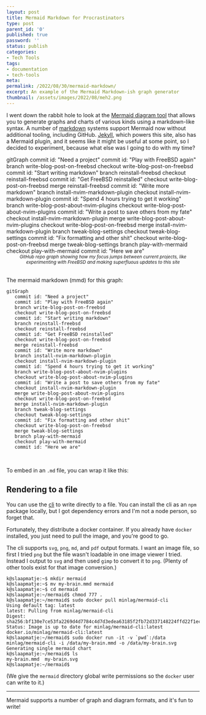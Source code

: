 ```yaml
---
layout: post
title: Mermaid Markdown for Procrastinators
type: post
parent_id: '0'
published: true
password: ''
status: publish
categories:
- Tech Tools
tags:
- documentation
- tech-tools
meta:
permalink: /2022/08/30/mermaid-markdown/
excerpt: An example of the Mermaid Markdown-ish graph generator
thumbnail: /assets/images/2022/08/meh2.png
---
```


I went down the rabbit hole to look at the [Mermaid
diagram tool](https://mermaid-js.github.io/mermaid/#/) that allows you to
generate graphs and charts of various kinds using a markdown-like syntax. A
number of [markdown](https://www.markdownguide.org/) systems support Mermaid
now without additional tooling, including GitHub.
[Jekyll](https://jekyllrb.com/), which powers this site, also has a Mermaid
plugin, and it seems like it might be useful at some
point, so I decided to experiment, because what else was I going to do with
my time?

<div class="mermaid">
gitGraph
   commit id: "Need a project"
   commit id: "Play with FreeBSD again"
   branch write-blog-post-on-freebsd
   checkout write-blog-post-on-freebsd
   commit id: "Start writing markdown"
   branch reinstall-freebsd
   checkout reinstall-freebsd
   commit id: "Get FreeBSD reinstalled"
   checkout write-blog-post-on-freebsd
   merge reinstall-freebsd
   commit id: "Write more markdown"
   branch install-nvim-markdown-plugin
   checkout install-nvim-markdown-plugin
   commit id: "Spend 4 hours trying to get it working"
   branch write-blog-post-about-nvim-plugins
   checkout write-blog-post-about-nvim-plugins
   commit id: "Write a post to save others from my fate"
   checkout install-nvim-markdown-plugin
   merge write-blog-post-about-nvim-plugins
   checkout write-blog-post-on-freebsd
   merge install-nvim-markdown-plugin
   branch tweak-blog-settings
   checkout tweak-blog-settings
   commit id: "Fix formatting and other shit"
   checkout write-blog-post-on-freebsd
   merge tweak-blog-settings
   branch play-with-mermaid
   checkout play-with-mermaid
   commit id: "Here we are"
</div>

<center><small><i>GitHub repo graph showing how my focus jumps between current
projects, like experimenting with FreeBSD and making superfluous updates to
this site</i></small></center>
<br/>

The mermaid markdown (mmd) for this graph:
```
gitGraph
   commit id: "Need a project"
   commit id: "Play with FreeBSD again"
   branch write-blog-post-on-freebsd
   checkout write-blog-post-on-freebsd
   commit id: "Start writing markdown"
   branch reinstall-freebsd
   checkout reinstall-freebsd
   commit id: "Get FreeBSD reinstalled"
   checkout write-blog-post-on-freebsd
   merge reinstall-freebsd
   commit id: "Write more markdown"
   branch install-nvim-markdown-plugin
   checkout install-nvim-markdown-plugin
   commit id: "Spend 4 hours trying to get it working"
   branch write-blog-post-about-nvim-plugins
   checkout write-blog-post-about-nvim-plugins
   commit id: "Write a post to save others from my fate"
   checkout install-nvim-markdown-plugin
   merge write-blog-post-about-nvim-plugins
   checkout write-blog-post-on-freebsd
   merge install-nvim-markdown-plugin
   branch tweak-blog-settings
   checkout tweak-blog-settings
   commit id: "Fix formatting and other shit"
   checkout write-blog-post-on-freebsd
   merge tweak-blog-settings
   branch play-with-mermaid
   checkout play-with-mermaid
   commit id: "Here we are"
```

<br>

To embed in an `.md` file, you can wrap it like this:
<script src="https://gist.github.com/kbruner/51023f98a7fdaffbe9d7882271ca9c97.js"></script>


## Rendering to a file

You can use the [cli](https://github.com/mermaid-js/mermaid-cli) to write
directly to a file. You can install the cli as an `npm` package locally, but
I got dependency errors and I'm not a node person, so forget that.

Fortunately, they distribute a docker container. If you already have `docker`
installed, you just need to pull the image, and you're good to go.

The cli supports `svg`, `png`, `md`, and `pdf` output formats. I want an image
file, so first I tried `png` but the file wasn't loadable in one image viewer
I tried. Instead I output to `svg` and then used `gimp` to convert it to
`png`. (Plenty of other tools exist for that image conversion.)

```
k@slaapmatje:~$ mkdir mermaid
k@slaapmatje:~$ mv my-brain.mmd mermaid
k@slaapmatje:~$ cd mermaid
k@slaapmatje:~/mermaid$ chmod 777 .
k@slaapmatje:~/mermaid$ sudo docker pull minlag/mermaid-cli
Using default tag: latest
latest: Pulling from minlag/mermaid-cli
Digest: sha256:bf130e7ce53fa2269d4d7784c4d7d3edea63185f2fb72d337148224ffd22f1ec
Status: Image is up to date for minlag/mermaid-cli:latest
docker.io/minlag/mermaid-cli:latest
k@slaapmatje:~/mermaid$ sudo docker run -it -v `pwd`:/data minlag/mermaid-cli -i /data/my-brain.mmd -o /data/my-brain.svg
Generating single mermaid chart
k@slaapmatje:~/mermaid$ ls
my-brain.mmd  my-brain.svg
k@slaapmatje:~/mermaid$
```

(We give the `mermaid` directory global write permissions so the `docker` user
can write to it.)

---

Mermaid supports a number of graph and diagram formats, and it's fun
to write!
